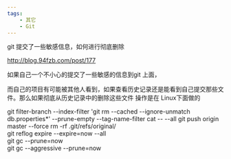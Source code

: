 ```yaml
---
tags:
    - 其它
    - Git
---
```


git 提交了一些敏感信息，如何进行彻底删除

http://blog.94fzb.com/post/177

如果自己一个不小心的提交了一些敏感的信息到git 上面，

而自己的项目有可能被其他人看到，如果查看历史记录还是能看到自己提交那些文件。那么如果彻底从历史记录中的删除这些文件 操作是在 Linux下面做的

git filter-branch --index-filter 'git rm --cached --ignore-unmatch db.properties*' --prune-empty --tag-name-filter cat -- --all
git push origin master --force 
rm -rf .git/refs/original/  
git reflog expire --expire=now --all  
git gc --prune=now  
git gc --aggressive --prune=now

